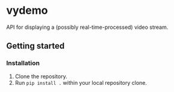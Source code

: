 # vydemo
API for displaying a (possibly real-time-processed) video stream.

## Getting started

### Installation

1. Clone the repository.
1. Run `pip install .` within your local repository clone.
